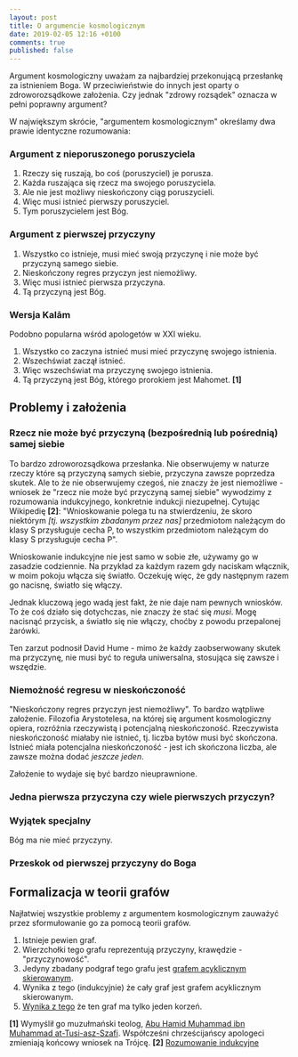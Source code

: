 ```yaml
---
layout: post
title: O argumencie kosmologicznym
date: 2019-02-05 12:16 +0100
comments: true
published: false
---
```


Argument kosmologiczny uważam za najbardziej przekonującą przesłankę za istnieniem Boga. W przeciwieństwie do innych jest oparty o zdroworozsądkowe założenia. Czy jednak "zdrowy rozsądek" oznacza w pełni poprawny argument?

W największym skrócie, "argumentem kosmologicznym" określamy dwa prawie identyczne rozumowania:

### Argument z nieporuszonego poruszyciela

1. Rzeczy się ruszają, bo coś (poruszyciel) je porusza.
2. Każda ruszająca się rzecz ma swojego poruszyciela.
3. Ale nie jest możliwy nieskończony ciąg poruszycieli.
4. Więc musi istnieć pierwszy poruszyciel.
5. Tym poruszycielem jest Bóg.

### Argument z pierwszej przyczyny

1. Wszystko co istnieje, musi mieć swoją przyczynę i nie może być przyczyną samego siebie.
2. Nieskończony regres przyczyn jest niemożliwy.
3. Więc musi istnieć pierwsza przyczyna.
4. Tą przyczyną jest Bóg.


### Wersja Kalām

Podobno popularna wśród apologetów w XXI wieku.

1. Wszystko co zaczyna istnieć musi mieć przyczynę swojego istnienia.
2. Wszechświat zaczął istnieć.
3. Więc wszechświat ma przyczynę swojego istnienia.
4. Tą przyczyną jest Bóg, którego prorokiem jest Mahomet. **[1]**

## Problemy i założenia

### Rzecz nie może być przyczyną (bezpośrednią lub pośrednią) samej siebie

To bardzo zdroworozsądkowa przesłanka. Nie obserwujemy w naturze rzeczy które są przyczyną samych siebie, przyczyna zawsze poprzedza skutek. Ale to że nie obserwujemy czegoś, nie znaczy że jest niemożliwe - wniosek że "rzecz nie może być przyczyną samej siebie" wywodzimy z rozumowania indukcyjnego, konkretnie indukcji niezupełnej. Cytując Wikipedię **[2]**: "Wnioskowanie polega tu na stwierdzeniu, że skoro niektórym _[tj. wszystkim zbadanym przez nas]_ przedmiotom należącym do klasy S przysługuje cecha P, to wszystkim przedmiotom należącym do klasy S przysługuje cecha P".

Wnioskowanie indukcyjne nie jest samo w sobie złe, używamy go w zasadzie codziennie. Na przykład za każdym razem gdy naciskam włącznik, w moim pokoju włącza się światło. Oczekuję więc, że gdy następnym razem go nacisnę, światło się włączy.

Jednak kluczową jego wadą jest fakt, że nie daje nam pewnych wniosków. To że coś działo się dotychczas, nie znaczy że stać się *musi*. Mogę nacisnąć przycisk, a światło się nie włączy, choćby z powodu przepalonej żarówki.

Ten zarzut podnosił David Hume - mimo że każdy zaobserwowany skutek ma przyczynę, nie musi być to reguła uniwersalna, stosująca się zawsze i wszędzie.

### Niemożność regresu w nieskończoność

"Nieskończony regres przyczyn jest niemożliwy". To bardzo wątpliwe założenie. Filozofia Arystotelesa, na której się argument kosmologiczny opiera, rozróżnia rzeczywistą i potencjalną nieskończoność. Rzeczywista nieskończoność miałaby nie istnieć, tj. liczba bytów musi być skończona. Istnieć miała potencjalna nieskończoność - jest ich skończona liczba, ale zawsze można dodać _jeszcze jeden_.

Założenie to wydaje się być bardzo nieuprawnione.

### Jedna pierwsza przyczyna czy wiele pierwszych przyczyn?


### Wyjątek specjalny

Bóg ma nie mieć przyczyny.


### Przeskok od pierwszej przyczyny do Boga

## Formalizacja w teorii grafów

Najłatwiej wszystkie problemy z argumentem kosmologicznym zauważyć przez sformułowanie go za pomocą teorii grafów.

1. Istnieje pewien graf.
2. Wierzchołki tego grafu reprezentują przyczyny, krawędzie - "przyczynowość".
3. Jedyny zbadany podgraf tego grafu jest [grafem acyklicznym skierowanym](https://pl.wikipedia.org/wiki/Skierowany_graf_acykliczny).
4. Wynika z tego (indukcyjnie) że cały graf jest grafem acyklicznym skierowanym.
5. [Wynika z tego](https://pl.wikipedia.org/wiki/B%C5%82%C4%85d_formalny) że ten graf ma tylko jeden korzeń.



**[1]** Wymyślił go muzułmański teolog, [Abu Hamid Muhammad ibn Muhammad at-Tusi-asz-Szafi](https://pl.wikipedia.org/wiki/Al-Ghazali). Współcześni chrześcijańscy apologeci zmieniają końcowy wniosek na Trójcę.
**[2]** [Rozumowanie indukcyjne](https://pl.wikipedia.org/wiki/Rozumowanie_indukcyjne)
